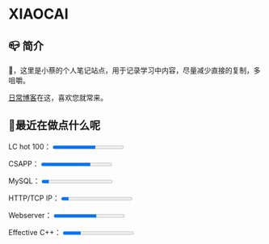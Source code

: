 # XIAOCAI

## 📪 简介

👋，这里是小蔡的个人笔记站点，用于记录学习中内容，尽量减少直接的复制，多咀嚼。

[日常博客](https://shixiaocaia.fun/)在这，喜欢您就常来。

## 🍳最近在做点什么呢

<p>
    <label for="file">LC hot 100：</label>
    <progress max="100" value="60"></progress>
</p>
<p>
    <label for="file">CSAPP：</label>
    <progress max="43" value="30"></progress>
</p>
<p>
    <label for="file">MySQL：</label>
    <progress max="100" value="10"></progress>
</p>
<p>
    <label for="file">HTTP/TCP IP：</label>
    <progress max="100" value="10"></progress>
</p>
<p>
    <label for="file">Webserver：</label>
    <progress max="100" value="60"></progress>
</p>
<p>
    <label for="file">Effective C++：</label>
    <progress max="55" value="14"></progress>
</p>

